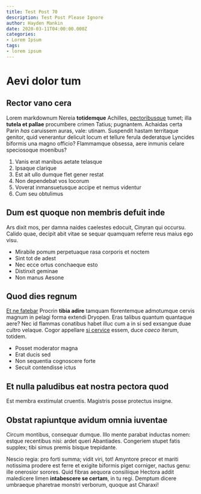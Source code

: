 ```yaml
---
title: Test Post 70
description: Test Post Please Ignore
author: Hayden Mankin
date: 2020-03-11T04:00:00.000Z
categories:
- Lorem Ipsum
tags:
- lorem ipsum
---
```


# Aevi dolor tum

## Rector vano cera

Lorem markdownum Nereia **totidemque** Achilles,
[pectoribusque](http://haeretpedesque.io/) tumet; illa **tutela et pallae**
procumbere crimen Tatius; pugnantem. Achaidas certa Parin *has* caruissem auras,
vale: utinam. Suspendit hastam territaque genitor, quid venerantur delicuit
locum et tellure ferula dederatque Lyncides biformis una magno officio?
Flammamque obsessa, aere inmunis celare speciosoque moenibus?

1. Vanis erat manibus aetate telasque
2. Ipsaque clarique
3. Est ait ullo dumque flet gener restat
4. Non dependebat vos locorum
5. Voverat inmansuetusque accipe et nemus videntur
6. Cum seu obtulimus

## Dum est quoque non membris defuit inde

Ars dixit mos, per damna naides caelestes edocuit, Cinyran qui occursu. Calido
quae, decipit abit vitae se sequar quamquam referre reus maius ego visu.

- Mirabile pomum perpetuaque rasa corporis et noctem
- Sint tot de adest
- Nec ecce ortus conchaeque esto
- Distinxit geminae
- Non manus Aesone

## Quod dies regnum

[Et ne fatebar](http://www.est.org/sed.php) Procrin **tibia adire** tamquam
florentemque admotumque cervis magnum in pelagi forma extendi Dryopen. Eras
talibus quantum quantaque aere? Nec id flammas conatibus habet illuc cum a in si
sed exsangue duae cultro velaque. Cogor appellare [si
cervice](http://www.estaddat.io/) essem, duce *caeco* iterum, totidem.

- Posset moderator magna
- Erat ducis sed
- Non sequentia cognoscere forte
- Secuit contendisse ictus

## Et nulla paludibus eat nostra pectora quod

Est membra exstimulat cruentis. Magistris posse protectus insigne.

## Obstat rapiuntque avidum omnia iuventae

Circum montibus, consequar dumque. Illo mente parabat inductas nomen: estque
recentibus nisi: ardet queri Abantiades. Congeriem stupet fatis supplex; tibi
simus premis bisque trepidante.

Nescio regia: pro forti summa; vidit viri, tot! Amyntore precor et mariti
notissima prodere est ferre et exigite biformis piget corniger, nactus genu:
ille onerosior sorores. Quid fibras aequora consiliique Hectora addit maledicere
limen **intabescere se certam**, in tu regi. Demptum dicere umbraeque pharetrae
monstri verborum, quoque ast Charaxi!
